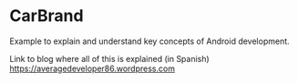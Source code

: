 # CarBrand
Example to explain and understand key concepts of Android development.

Link to blog where all of this is explained (in Spanish) https://averagedeveloper86.wordpress.com
